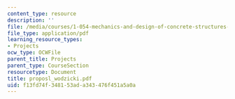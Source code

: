 ```yaml
---
content_type: resource
description: ''
file: /media/courses/1-054-mechanics-and-design-of-concrete-structures-spring-2004/f13fd74f348153ada343476f451a5a0a_proposl_wodzicki.pdf
file_type: application/pdf
learning_resource_types:
- Projects
ocw_type: OCWFile
parent_title: Projects
parent_type: CourseSection
resourcetype: Document
title: proposl_wodzicki.pdf
uid: f13fd74f-3481-53ad-a343-476f451a5a0a
---
```

